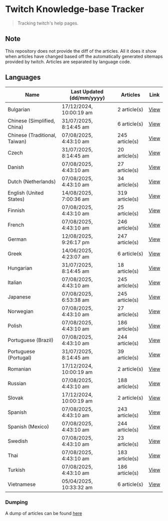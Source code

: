 # Twitch Knowledge-base Tracker
> Tracking twitch's help pages. 

## Note
This repository does not provide the diff of the articles. All it does it show when articles have changed based
off the automatically generated sitemaps provided by twitch. Articles are separated by language code.

## Languages

| Name                          | Last Updated (dd/mm/yyyy) | Articles       | Link                   |
|-------------------------------|---------------------------|----------------|------------------------|
| Bulgarian                     | 17/12/2024, 10:00:19 am   | 2 article(s)   | [View](docs/bg.md)     |
| Chinese (Simplified, China)   | 31/07/2025, 8:14:45 am    | 6 article(s)   | [View](docs/zh_CN.md)  |
| Chinese (Traditional, Taiwan) | 07/08/2025, 4:43:10 am    | 245 article(s) | [View](docs/zh_TW.md)  |
| Czech                         | 31/07/2025, 8:14:45 am    | 20 article(s)  | [View](docs/cs.md)     |
| Danish                        | 07/08/2025, 4:43:10 am    | 27 article(s)  | [View](docs/da.md)     |
| Dutch (Netherlands)           | 07/08/2025, 4:43:10 am    | 34 article(s)  | [View](docs/nl_NL.md)  |
| English (United States)       | 14/08/2025, 7:00:36 am    | 319 article(s) | [View](docs/en_US.md)  |
| Finnish                       | 07/08/2025, 4:43:10 am    | 25 article(s)  | [View](docs/fi.md)     |
| French                        | 07/08/2025, 4:43:10 am    | 246 article(s) | [View](docs/fr.md)     |
| German                        | 12/08/2025, 9:26:17 pm    | 247 article(s) | [View](docs/de.md)     |
| Greek                         | 14/06/2025, 4:23:07 am    | 6 article(s)   | [View](docs/el.md)     |
| Hungarian                     | 31/07/2025, 8:14:45 am    | 18 article(s)  | [View](docs/hu.md)     |
| Italian                       | 07/08/2025, 4:43:10 am    | 245 article(s) | [View](docs/it.md)     |
| Japanese                      | 07/08/2025, 6:53:38 am    | 245 article(s) | [View](docs/ja.md)     |
| Norwegian                     | 07/08/2025, 4:43:10 am    | 27 article(s)  | [View](docs/no.md)     |
| Polish                        | 07/08/2025, 4:43:10 am    | 186 article(s) | [View](docs/pl.md)     |
| Portuguese (Brazil)           | 07/08/2025, 4:43:10 am    | 244 article(s) | [View](docs/pt_BR.md)  |
| Portuguese (Portugal)         | 31/07/2025, 8:14:45 am    | 39 article(s)  | [View](docs/pt_PT.md)  |
| Romanian                      | 17/12/2024, 10:00:19 am   | 2 article(s)   | [View](docs/ro.md)     |
| Russian                       | 07/08/2025, 4:43:10 am    | 188 article(s) | [View](docs/ru.md)     |
| Slovak                        | 17/12/2024, 10:00:19 am   | 2 article(s)   | [View](docs/sk.md)     |
| Spanish                       | 07/08/2025, 4:43:10 am    | 243 article(s) | [View](docs/es.md)     |
| Spanish (Mexico)              | 07/08/2025, 4:43:10 am    | 244 article(s) | [View](docs/es_MX.md)  |
| Swedish                       | 07/08/2025, 4:43:10 am    | 23 article(s)  | [View](docs/sv.md)     |
| Thai                          | 07/08/2025, 4:43:10 am    | 183 article(s) | [View](docs/th.md)     |
| Turkish                       | 07/08/2025, 4:43:10 am    | 186 article(s) | [View](docs/tr.md)     |
| Vietnamese                    | 05/04/2025, 10:33:32 am   | 6 article(s)   | [View](docs/vi.md)     |

### Dumping
A dump of articles can be found [here](docs/RAW.md)